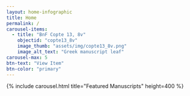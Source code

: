 ```yaml
---
layout: home-infographic
title: Home
permalink: /
carousel-items:
  - title: "BnF Copte 13, 8v"
    objectid: "copte13_8v"
    image_thumb: "assets/img/copte13_8v.png"
    image_alt_text: "Greek manuscript leaf"
carousel-max: 5
btn-text: "View Item"
btn-color: "primary"
---
```


{% include carousel.html title="Featured Manuscripts" height=400 %}

